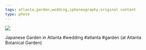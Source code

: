 ```yaml
---
tags: atlanta,garden,wedding,iphoneography,original content
type: photo
---
```

<img src="http://25.media.tumblr.com/tumblr_mc7m9mQPwl1rdkc0do1_1280.jpg" />

Japanese Garden in Atlanta #wedding #atlanta #garden  (at Atlanta Botanical Garden)
